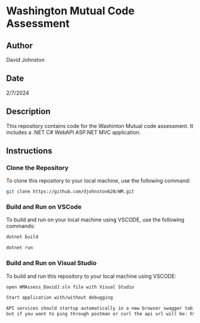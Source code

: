 # Washington Mutual Code Assessment

## Author
David Johnston

## Date
2/7/2024

## Description
This repository contains code for the Washinton Mutual code assessment. It includes a .NET C# WebAPI ASP.NET MVC application.

## Instructions

### Clone the Repository
To clone this repository to your local machine, use the following command:

```bash
git clone https://github.com/djohnston628/WM.git
```

### Build and Run on VSCode
To build and run on your local machine using VSCODE, use the following commands:

```bash
dotnet build
```

```bash
dotnet run
```

### Build and Run on Visual Studio
To build and run this repository to your local machine using VSCODE:

```bash
open WMAssess_DavidJ.sln file with Visual Studio
```

```bash
Start application with/without debugging
```

```bash
API services should startup automatically in a new browser swagger tab,
but if you want to ping through postman or curl the api url will be: https://localhost:7004
```
